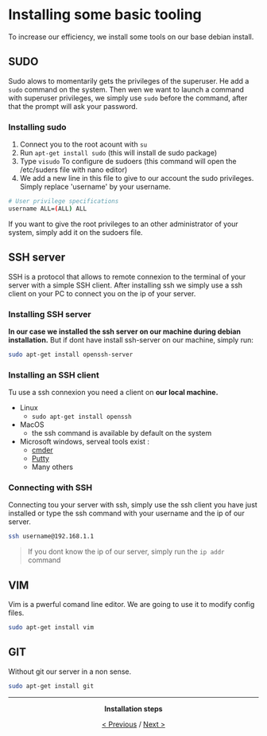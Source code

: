 # Installing some basic tooling
To increase our efficiency, we install some tools on our base debian install.

## SUDO
Sudo alows to momentarily gets the privileges of the superuser.
He add a `sudo` command on the system. Then wen we want to launch a command with superuser privileges, we simply use `sudo` before the command, after that the prompt will ask your password.

### Installing sudo
1. Connect you to the root acount with `su`
2. Run `apt-get install sudo` (this will install de sudo package)
3. Type `visudo` To configure de sudoers (this command will open the /etc/suders file with nano editor)
4. We add a new line in this file to give to our account the sudo privileges. Simply replace 'username' by your username.
```bash
# User privilege specifications
username ALL=(ALL) ALL
```
If you want to give the root privileges to an other administrator of your system, simply add it on the sudoers file.

## SSH server
SSH is a protocol that allows to remote connexion to the terminal of your server with a simple SSH client. After installing ssh we simply use a ssh client on your PC to connect you on the ip of your server.

### Installing SSH server
**In our case we installed the ssh server on our machine during debian installation.** But if dont have install ssh-server on our machine, simply run:
```bash
sudo apt-get install openssh-server
```

### Installing an SSH client
Tu use a ssh connexion you need a client on **our local machine.**
- Linux
    - `sudo apt-get install openssh`
- MacOS
    - the ssh command is available by default on the system
- Microsoft windows, serveal tools exist :
    - [cmder](http://cmder.net/)
    - [Putty](http://www.putty.org/)
    - Many others

### Connecting with SSH
Connecting tou your server with ssh, simply use the ssh client you have just installed or type the ssh command with your username and the ip of our server.
```bash
ssh username@192.168.1.1
```

> If you dont know the ip of our server, simply run the `ip addr` command

## VIM
Vim is a pwerful comand line editor. We are going to use it to modify config files.
```bash
sudo apt-get install vim
```

## GIT
Without git our server in a non sense.
```bash
sudo apt-get install git
```

<div align="center">
<hr>

**Installation steps**

[< Previous](debian.md) / [Next >](php.md)

</div>